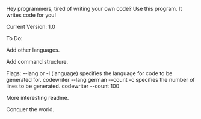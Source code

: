 Hey programmers, tired of writing your own code? Use this program. It writes code for you!

Current Version: 1.0

To Do:

Add other languages.

Add command structure.

Flags:
--lang or -l (language) specifies the language for code to be generated for.
codewriter --lang german
--count -c specifies the number of lines to be generated.
codewriter --count 100
	

More interesting readme.

Conquer the world.
